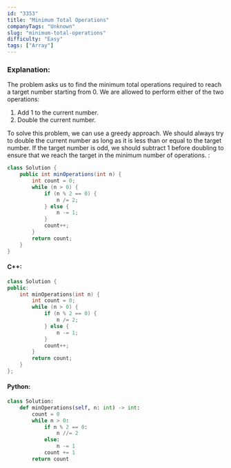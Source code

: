 ```yaml
---
id: "3353"
title: "Minimum Total Operations"
companyTags: "Unknown"
slug: "minimum-total-operations"
difficulty: "Easy"
tags: ["Array"]
---
```


### Explanation:

The problem asks us to find the minimum total operations required to reach a target number starting from 0. We are allowed to perform either of the two operations:
1. Add 1 to the current number.
2. Double the current number.

To solve this problem, we can use a greedy approach. We should always try to double the current number as long as it is less than or equal to the target number. If the target number is odd, we should subtract 1 before doubling to ensure that we reach the target in the minimum number of operations.
:
```java
class Solution {
    public int minOperations(int n) {
        int count = 0;
        while (n > 0) {
            if (n % 2 == 0) {
                n /= 2;
            } else {
                n -= 1;
            }
            count++;
        }
        return count;
    }
}
```

#### C++:
```cpp
class Solution {
public:
    int minOperations(int n) {
        int count = 0;
        while (n > 0) {
            if (n % 2 == 0) {
                n /= 2;
            } else {
                n -= 1;
            }
            count++;
        }
        return count;
    }
};
```

#### Python:
```python
class Solution:
    def minOperations(self, n: int) -> int:
        count = 0
        while n > 0:
            if n % 2 == 0:
                n //= 2
            else:
                n -= 1
            count += 1
        return count
```